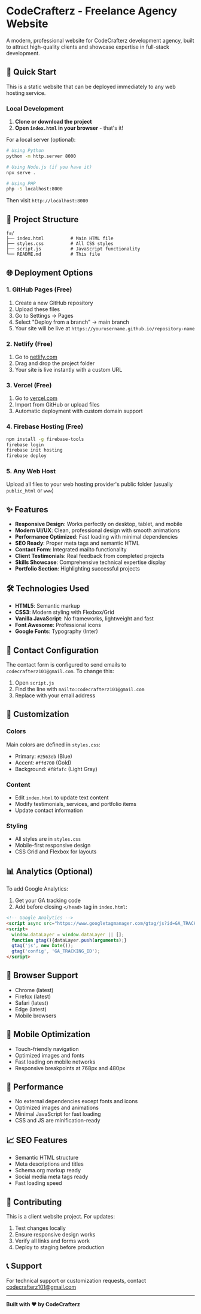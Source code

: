 # CodeCrafterz - Freelance Agency Website

A modern, professional website for CodeCrafterz development agency, built to attract high-quality clients and showcase expertise in full-stack development.

## 🚀 Quick Start

This is a static website that can be deployed immediately to any web hosting service.

### Local Development

1. **Clone or download the project**
2. **Open `index.html` in your browser** - that's it!

For a local server (optional):
```bash
# Using Python
python -m http.server 8000

# Using Node.js (if you have it)
npx serve .

# Using PHP
php -S localhost:8000
```

Then visit `http://localhost:8000`

## 📁 Project Structure

```
fa/
├── index.html          # Main HTML file
├── styles.css          # All CSS styles
├── script.js           # JavaScript functionality
└── README.md           # This file
```

## 🌐 Deployment Options

### 1. GitHub Pages (Free)
1. Create a new GitHub repository
2. Upload these files
3. Go to Settings → Pages
4. Select "Deploy from a branch" → main branch
5. Your site will be live at `https://yourusername.github.io/repository-name`

### 2. Netlify (Free)
1. Go to [netlify.com](https://netlify.com)
2. Drag and drop the project folder
3. Your site is live instantly with a custom URL

### 3. Vercel (Free)
1. Go to [vercel.com](https://vercel.com)
2. Import from GitHub or upload files
3. Automatic deployment with custom domain support

### 4. Firebase Hosting (Free)
```bash
npm install -g firebase-tools
firebase login
firebase init hosting
firebase deploy
```

### 5. Any Web Host
Upload all files to your web hosting provider's public folder (usually `public_html` or `www`)

## ✨ Features

- **Responsive Design**: Works perfectly on desktop, tablet, and mobile
- **Modern UI/UX**: Clean, professional design with smooth animations
- **Performance Optimized**: Fast loading with minimal dependencies
- **SEO Ready**: Proper meta tags and semantic HTML
- **Contact Form**: Integrated mailto functionality
- **Client Testimonials**: Real feedback from completed projects
- **Skills Showcase**: Comprehensive technical expertise display
- **Portfolio Section**: Highlighting successful projects

## 🛠 Technologies Used

- **HTML5**: Semantic markup
- **CSS3**: Modern styling with Flexbox/Grid
- **Vanilla JavaScript**: No frameworks, lightweight and fast
- **Font Awesome**: Professional icons
- **Google Fonts**: Typography (Inter)

## 📧 Contact Configuration

The contact form is configured to send emails to `codecrafterz101@gmail.com`. To change this:

1. Open `script.js`
2. Find the line with `mailto:codecrafterz101@gmail.com`
3. Replace with your email address

## 🎨 Customization

### Colors
Main colors are defined in `styles.css`:
- Primary: `#2563eb` (Blue)
- Accent: `#ffd700` (Gold)
- Background: `#f8fafc` (Light Gray)

### Content
- Edit `index.html` to update text content
- Modify testimonials, services, and portfolio items
- Update contact information

### Styling
- All styles are in `styles.css`
- Mobile-first responsive design
- CSS Grid and Flexbox for layouts

## 📊 Analytics (Optional)

To add Google Analytics:

1. Get your GA tracking code
2. Add before closing `</head>` tag in `index.html`:

```html
<!-- Google Analytics -->
<script async src="https://www.googletagmanager.com/gtag/js?id=GA_TRACKING_ID"></script>
<script>
  window.dataLayer = window.dataLayer || [];
  function gtag(){dataLayer.push(arguments);}
  gtag('js', new Date());
  gtag('config', 'GA_TRACKING_ID');
</script>
```

## 🔧 Browser Support

- Chrome (latest)
- Firefox (latest)
- Safari (latest)
- Edge (latest)
- Mobile browsers

## 📱 Mobile Optimization

- Touch-friendly navigation
- Optimized images and fonts
- Fast loading on mobile networks
- Responsive breakpoints at 768px and 480px

## 🚀 Performance

- No external dependencies except fonts and icons
- Optimized images and animations
- Minimal JavaScript for fast loading
- CSS and JS are minification-ready

## 📈 SEO Features

- Semantic HTML structure
- Meta descriptions and titles
- Schema.org markup ready
- Social media meta tags ready
- Fast loading speed

## 🤝 Contributing

This is a client website project. For updates:

1. Test changes locally
2. Ensure responsive design works
3. Verify all links and forms work
4. Deploy to staging before production

## 📞 Support

For technical support or customization requests, contact codecrafterz101@gmail.com

---

**Built with ❤️ by CodeCrafterz** 